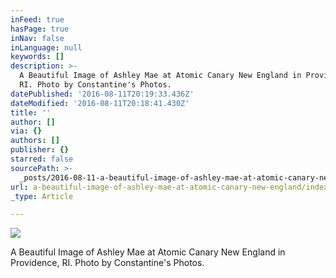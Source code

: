 ```yaml
---
inFeed: true
hasPage: true
inNav: false
inLanguage: null
keywords: []
description: >-
  A Beautiful Image of Ashley Mae at Atomic Canary New England in Providence,
  RI. Photo by Constantine's Photos.
datePublished: '2016-08-11T20:19:33.436Z'
dateModified: '2016-08-11T20:18:41.430Z'
title: ''
author: []
via: {}
authors: []
publisher: {}
starred: false
sourcePath: >-
  _posts/2016-08-11-a-beautiful-image-of-ashley-mae-at-atomic-canary-new-england.md
url: a-beautiful-image-of-ashley-mae-at-atomic-canary-new-england/index.html
_type: Article

---
```

![](https://the-grid-user-content.s3-us-west-2.amazonaws.com/8c8831de-748b-4da7-815f-41186c91a753.jpg)

A Beautiful Image of Ashley Mae at Atomic Canary New England in Providence, RI. Photo by Constantine's Photos.